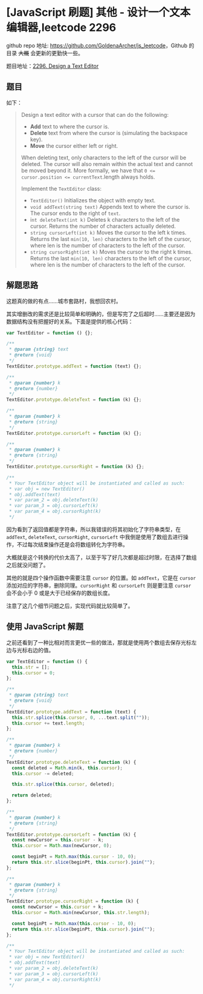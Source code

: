 # [JavaScript 刷题] 其他 - 设计一个文本编辑器,leetcode 2296

github repo 地址: <https://github.com/GoldenaArcher/js_leetcode>，Github 的目录 ~~大概~~ 会更新的更勤快一些。

题目地址：[2296. Design a Text Editor](https://leetcode.com/problems/design-a-text-editor/)

## 题目

如下：

> Design a text editor with a cursor that can do the following:
>
> - **Add** text to where the cursor is.
> - **Delete** text from where the cursor is (simulating the backspace key).
> - **Move** the cursor either left or right.
>
> When deleting text, only characters to the left of the cursor will be deleted. The cursor will also remain within the actual text and cannot be moved beyond it. More formally, we have that `0 <= cursor.position <= currentText`.length always holds.
>
> Implement the `TextEditor` class:
>
> - `TextEditor()` Initializes the object with empty text.
> - `void addText(string text)` Appends text to where the cursor is. The cursor ends to the right of `text`.
> - i`nt deleteText(int k)` Deletes k characters to the left of the cursor. Returns the number of characters actually deleted.
> - `string cursorLeft(int k)` Moves the cursor to the left k times. Returns the last `min(10, len)` characters to the left of the cursor, where len is the number of characters to the left of the cursor.
> - `string cursorRight(int k)` Moves the cursor to the right k times. Returns the last `min(10, len)` characters to the left of the cursor, where len is the number of characters to the left of the cursor.

## 解题思路

这题真的做的有点……城市套路村，我想回农村。

其实增删改的需求还是比较简单和明确的，但是写完了之后超时……主要还是因为数据结构没有把握好的关系。下面是提供的核心代码：

```javascript
var TextEditor = function () {};

/**
 * @param {string} text
 * @return {void}
 */
TextEditor.prototype.addText = function (text) {};

/**
 * @param {number} k
 * @return {number}
 */
TextEditor.prototype.deleteText = function (k) {};

/**
 * @param {number} k
 * @return {string}
 */
TextEditor.prototype.cursorLeft = function (k) {};

/**
 * @param {number} k
 * @return {string}
 */
TextEditor.prototype.cursorRight = function (k) {};

/**
 * Your TextEditor object will be instantiated and called as such:
 * var obj = new TextEditor()
 * obj.addText(text)
 * var param_2 = obj.deleteText(k)
 * var param_3 = obj.cursorLeft(k)
 * var param_4 = obj.cursorRight(k)
 */
```

因为看到了返回值都是字符串，所以我错误的将其初始化了字符串类型，在 `addText`, `deleteText`, `cursorRight`, `cursorLeft` 中我倒是使用了数组去进行操作，不过每次结束操作还是会将数组转化为字符串。

大概就是这个转换的代价太高了，以至于写了好几次都是超过时限，在选择了数组之后就没问题了。

其他的就是四个操作函数中需要注意 `cursor` 的位置。如 `addText`，它是在 `cursor` 添加对应的字符串，删除同理。`cursorRight` 和 `cursorLeft` 则是要注意 `cursor` 会不会小于 0 或是大于已经保存的数组长度。

注意了这几个细节问题之后，实现代码就比较简单了。

## 使用 JavaScript 解题

之前还看到了一种比相对而言更优一些的做法，那就是使用两个数组去保存光标左边与光标右边的值。

```javascript
var TextEditor = function () {
  this.str = [];
  this.cursor = 0;
};

/**
 * @param {string} text
 * @return {void}
 */
TextEditor.prototype.addText = function (text) {
  this.str.splice(this.cursor, 0, ...text.split(""));
  this.cursor += text.length;
};

/**
 * @param {number} k
 * @return {number}
 */
TextEditor.prototype.deleteText = function (k) {
  const deleted = Math.min(k, this.cursor);
  this.cursor -= deleted;

  this.str.splice(this.cursor, deleted);

  return deleted;
};

/**
 * @param {number} k
 * @return {string}
 */
TextEditor.prototype.cursorLeft = function (k) {
  const newCursor = this.cursor - k;
  this.cursor = Math.max(newCursor, 0);

  const beginPt = Math.max(this.cursor - 10, 0);
  return this.str.slice(beginPt, this.cursor).join("");
};

/**
 * @param {number} k
 * @return {string}
 */
TextEditor.prototype.cursorRight = function (k) {
  const newCursor = this.cursor + k;
  this.cursor = Math.min(newCursor, this.str.length);

  const beginPt = Math.max(this.cursor - 10, 0);
  return this.str.slice(beginPt, this.cursor).join("");
};

/**
 * Your TextEditor object will be instantiated and called as such:
 * var obj = new TextEditor()
 * obj.addText(text)
 * var param_2 = obj.deleteText(k)
 * var param_3 = obj.cursorLeft(k)
 * var param_4 = obj.cursorRight(k)
 */
```
